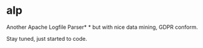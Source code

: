 # alp
Another Apache Logfile Parser*
\* but with nice data mining, GDPR conform.

Stay tuned, just started to code.
